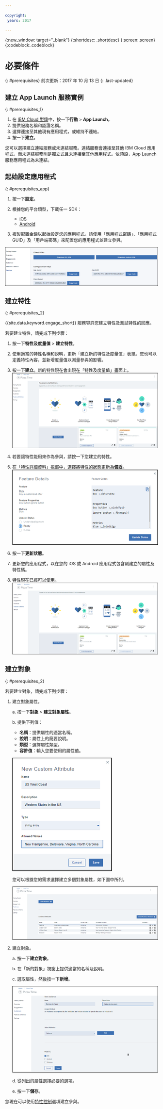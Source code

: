 ```yaml
---

copyright:
 years: 2017

---
```


{:new_window: target="_blank"}
{:shortdesc: .shortdesc}
{:screen:.screen}
{:codeblock:.codeblock}

# 必要條件
{: #prerequisites}
前次更新：2017 年 10 月 13 日
{: .last-updated}


## 建立 App Launch 服務實例
{: #prerequisites_1}

1. 在 [IBM Cloud 型錄](https://console.ng.bluemix.net/catalog/)中，按一下**行動** > **App Launch**。
2. 提供服務名稱和認證名稱。
3. 選擇連接至其他現有應用程式，或維持不連結。
4. 按一下**建立**。


您可以選擇建立連結服務或未連結服務。連結服務會連接至其他 IBM Cloud 應用程式，而未連結服務則是獨立式且未連接至其他應用程式。依預設，App Launch 服務應用程式為未連結。

## 起始設定應用程式
{: #prerequisites_app}

1. 按一下**設定**。
1. 根據您的平台類型，下載任一 SDK：
	- [iOS](https://github.ibm.com/Engage/bms-clientsdk-ios-swift-engage)
	- [Android](https://github.ibm.com/Engage/bms-clientsdk-android-engage)

2. 複製配置金鑰以起始設定您的應用程式。請使用「應用程式密碼」、「應用程式 GUID」及「用戶端密碼」來配置您的應用程式並建立參與。

![SDK 及金鑰](images/engagement_settings.gif)

## 建立特性
{: #prerequisites_2}

{{site.data.keyword.engage_short}} 服務容許您建立特性及測試特性的回應。 

若要建立特性，請完成下列步驟：

1. 按一下**特性及度量值** > **建立特性**。

2. 使用適當的特性名稱和說明，更新「建立新的特性及度量值」表單。您也可以定義特性內容，並新增度量值以測量參與的影響。

3. 按一下**建立**。新的特性現在會出現在「特性及度量值」畫面上。
![新的特性](images/feature_creating.gif)

4. 若要讓特性能用來作為參與，請按一下您建立的特性。

5. 在「特性詳細資料」視窗中，選擇將特性的狀態更新為**備妥**。
![特性詳細資料](images/feature_details.gif)

6. 按一下**更新狀態**。

7. 更新您的應用程式，以在您的 iOS 或 Android 應用程式包含剛建立的屬性及特性碼。 

8. 特性現在已經可以使用。
![可以使用特性](images/feature_multiple_1.gif)


## 建立對象
{: #prerequisites_2}

若要建立對象，請完成下列步驟：

1. 建立對象屬性。 

	a. 按一下**對象** > **建立對象屬性**。

	b. 提供下列值：

	- **名稱**：提供屬性的適當名稱。
	- **說明**：屬性上的簡要說明。
	- **類型**：選擇屬性類型。
	- **容許值**：輸入您要使用的屬性值。

	![對象屬性](images/audience_attribute_creation.gif)

	您可以根據您的需求選擇建立多個對象屬性，如下圖中所列。
	
	![對象屬性](images/audience_attributes.gif)


2. 建立對象。

	a. 按一下**建立對象**。

	b. 在「新的對象」視窗上提供適當的名稱及說明。

	c. 選取屬性，然後按一下**新增**。

	![對象屬性](images/audience_platforms.gif)

	d. 從列出的屬性選擇必要的選項。

	e. 按一下**儲存**。

您現在可以使用[特性控制](app_feature_toggle.html)選項建立參與。
